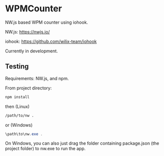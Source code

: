 # WPMCounter
NW.js based WPM counter using iohook.

NW.js: https://nwjs.io/

iohook: https://github.com/wilix-team/iohook

Currently in development. 

## Testing 

Requirements: NW.js, and npm.

From project directory:
```bash
npm install
```
then (Linux)
```bash
/path/to/nw .
```
or (Windows)
```powershell
\path\to\nw.exe .
```
On Windows, you can also just drag the folder containing package.json (the project folder) to nw.exe to run the app.
